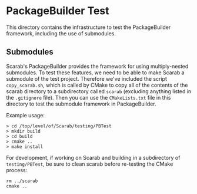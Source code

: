 # PackageBuilder Test

This directory contains the infrastructure to test the PackageBuilder framework, including the use of submodules.

## Submodules

Scarab's PackageBuilder provides the framework for using multiply-nested submodules.  To test these features, we need to be able to make Scarab a submodule of the test project.  Therefore we've included the script `copy_scarab.sh`, which is called by CMake to copy all of the contents of the scarab directory to a subdirectory called `scarab` (excluding anything listed in the `.gitignore` file).  Then you can use the `CMakeLists.txt` file in this directory to test the submodule framework in PackageBuilder.

Example usage:

```
> cd /top/level/of/Scarab/testing/PBTest
> mkdir build
> cd build
> cmake ..
> make install
```

For development, if working on Scarab and building in a subdirectory of `testing/PBTest`, be sure to clean scarab before re-testing the CMake process:

```
rm ../scarab
cmake ..
```
